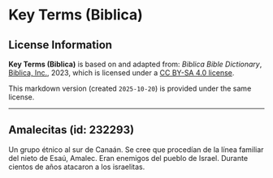 # Key Terms (Biblica)

## License Information

**Key Terms (Biblica)** is based on and adapted from: _Biblica Bible Dictionary_, [Biblica, Inc.](https://www.biblica.com/), 2023, which is licensed under a [CC BY-SA 4.0 license](https://creativecommons.org/licenses/by-sa/4.0/legalcode.en).

This markdown version (created `2025-10-20`) is provided under the same license.



--------------------------------

## Amalecitas (id: 232293)

Un grupo étnico al sur de Canaán. Se cree que procedían de la línea familiar del nieto de Esaú, Amalec. Eran enemigos del pueblo de Israel. Durante cientos de años atacaron a los israelitas.


